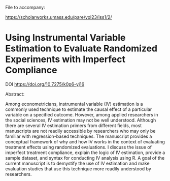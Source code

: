 File to accompany:

https://scholarworks.umass.edu/pare/vol23/iss1/2/

# Using Instrumental Variable Estimation to Evaluate Randomized Experiments with Imperfect Compliance

DOI
https://doi.org/10.7275/k0p6-yj16

Abstract:

Among econometricians, instrumental variable (IV) estimation is a commonly used technique to estimate the causal effect of a particular variable on a specified outcome. However, among applied researchers in the social sciences, IV estimation may not be well understood. Although there are several IV estimation primers from different fields, most manuscripts are not readily accessible by researchers who may only be familiar with regression-based techniques. The manuscript provides a conceptual framework of why and how IV works in the context of evaluating treatment effects using randomized evaluations. I discuss the issue of imperfect treatment compliance, explain the logic of IV estimation, provide a sample dataset, and syntax for conducting IV analysis using R. A goal of the current manuscript is to demystify the use of IV estimation and make evaluation studies that use this technique more readily understood by researchers.
